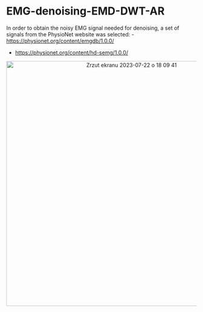 # EMG-denoising-EMD-DWT-AR
In order to obtain the noisy EMG signal needed for denoising, a set of signals from the PhysioNet website was selected: -https://physionet.org/content/emgdb/1.0.0/
- https://physionet.org/content/hd-semg/1.0.0/

<p align="center">
    <img width="647" alt="Zrzut ekranu 2023-07-22 o 18 09 41" src="https://github.com/PatrykSpierewka/Electromyography-denoising-EMD-DWT-AR/assets/101202344/8c30211a-4670-4e41-9909-6a66efa29b66">
</p>
